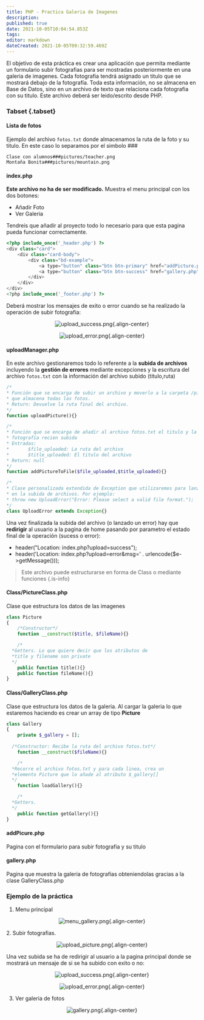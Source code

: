 ```yaml
---
title: PHP - Practica Galeria de Imagenes
description: 
published: true
date: 2021-10-05T10:04:54.853Z
tags: 
editor: markdown
dateCreated: 2021-10-05T09:32:59.469Z
---
```


El objetivo de esta práctica es crear una aplicación que permita mediante un formulario subir fotografias para ser mostradas posteriormente en una galeria de imagenes. Cada fotografia tendrá asignado un titulo que se mostrará debajo de la fotografía. Toda esta información, no se almacena en Base de Datos, sino en un archivo de texto que relaciona cada fotografia con su titulo. Este archivo deberá ser leido/escrito desde PHP.

### Tabset {.tabset}
  
####  Lista de fotos
Ejemplo del archivo `fotos.txt` donde almacenamos la ruta de la foto y su titulo. En este caso lo separamos por el simbolo ###
```
Clase con alumnos###pictures/teacher.png
Montaña Bonita###pictures/mountain.png
````

####  index.php
**Este archivo no ha de ser modificado.**
Muestra el menu principal con los dos botones:
- Añadir Foto
- Ver Galeria

Tendreis que añadir al proyecto todo lo necesario para que esta pagina pueda funcionar correctamente.
```php
<?php include_once('_header.php') ?>
<div class="card">
    <div class="card-body">
        <div class="bd-example">
            <a type="button" class="btn btn-primary" href="addPicture.php">Add picture</a>
            <a type="button" class="btn btn-success" href="gallery.php">View Gallery</a>
        </div>
    </div>
</div>
<?php include_once('_footer.php') ?>
````
Deberá mostrar los mensajes de exito o error cuando se ha realizado la operación de subir fotografia:

<div align="center" class="row justify-center">
  <div class="col-6">
  
![upload_success.png](/informatica/m6/upload_success.png){.align-center}

  </div>
  <div class="col-6">
    
![upload_error.png](/informatica/m6/upload_error.png){.align-center}

  </div>
</div>

#### uploadManager.php
En este archivo gestionaremos todo lo referente a la **subida de archivos** incluyendo la **gestión de errores** mediante excepciones y la escritura del archivo `fotos.txt` con la información del archivo subido (titulo,ruta)


 ```php
 /*
 * Función que se encarga de subir un archivo y moverlo a la carpeta /pictures 
 * que almacena todas las fotos.
 * Return: Devuelve la ruta final del archivo.
 */
function uploadPicture(){}

 /*
 * Función que se encarga de añadir al archivo fotos.txt el titulo y la ruta de la 
 * fotografía recien subida
 * Entradas: 
 *       $file_uploaded: La ruta del archivo 
 *       $title_uploaded: El titulo del archivo
 * Return: null
 */
function addPictureToFile($file_uploaded,$title_uploaded){}

/*
* Clase personalizada extendida de Exception que utilizaremos para lanzar errores
* en la subida de archivos. Por ejemplo:
* throw new UploadError("Error: Please select a valid file format.");
*/
class UploadError extends Exception{}
 ``` 

Una vez finalizada la subida del archivo (o lanzado un error) hay que **redirigir** al usuario a la pagina de home pasando por parametro el estado final de la operación (sucess o error):
- header("Location: index.php?upload=success");
- header('Location: index.php?upload=error&msg=' . urlencode($e->getMessage()));

> Este archivo puede estructurarse en forma de Class o mediante funciones
{.is-info}

####  Class/PictureClass.php
Clase que estructura los datos de las imagenes
```php
class Picture
{
	/*Constructor*/
	function __construct($title, $fileName){}

	/*
  *Getters. Lo que quiere decir que los atributos de 
  *title y filename son private
  */
	public function title(){}
	public function fileName(){}
}
````
####  Class/GalleryClass.php
Clase que estructura los datos de la galeria. Al cargar la galeria lo que estaremos haciendo es crear un array de tipo **Picture**

```php
class Gallery
{
	private $_gallery = [];
	
  /*Constructor: Recibe la ruta del archivo fotos.txt*/
	function __construct($fileName){}

	/*
  *Recorre el archivo fotos.txt y para cada linea, crea un 
  *elemento Picture que lo añade al atributo $_gallery[]
  */
	function loadGallery(){}

	/*
  *Getters.
  */
	public function getGallery(){}
}
````

####  addPicure.php
Pagina con el formulario para subir fotografia y su titulo

####  gallery.php
Pagina que muestra la galeria de fotografias obteniendolas gracias a la clase GalleryClass.php

### Ejemplo de la práctica
1. Menu principal

<div align="center" class="row justify-center">
  <div class="col-6">
    
![menu_gallery.png](/menu_gallery.png){.align-center}
 </div>
   </div>
2. Subir fotografias.
    <div align="center" class="row justify-center">
  <div class="col-6">
    
![upload_picture.png](/upload_picture.png){.align-center}
  </div>
       </div>
Una vez subida se ha de redirigir al usuario a la pagina principal donde se mostrará un mensaje de si se ha subido con exito o no:

<div align="center" class="row justify-center">
  <div class="col-6">
  
![upload_success.png](/informatica/m6/upload_success.png){.align-center}

  </div>
  <div class="col-6">
    
![upload_error.png](/informatica/m6/upload_error.png){.align-center}

  </div>
</div>

3. Ver galeria de fotos

<div align="center" class="row justify-center">
  <div class="col-8">
    
![gallery.png](/gallery.png){.align-center}
 </div>
  </div>
